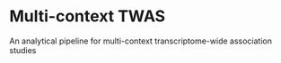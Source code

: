 # Multi-context TWAS
An analytical pipeline for multi-context transcriptome-wide association studies
